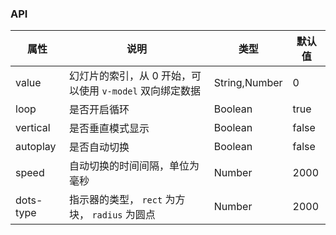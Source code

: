 ### API
| 属性        | 说明                                  | 类型            | 默认值   |
|-----------|-------------------------------------|---------------|-------|
| value     | 幻灯片的索引，从 0 开始，可以使用 `v-model` 双向绑定数据 | String,Number | 0     |
| loop      | 是否开启循环                              | Boolean       | true  |
| vertical  | 是否垂直模式显示                            | Boolean       | false |
| autoplay  | 是否自动切换                              | Boolean       | false |
| speed     | 自动切换的时间间隔，单位为毫秒                     | Number        | 2000  |
| dots-type | 指示器的类型， `rect` 为方块， `radius` 为圆点    | Number        | 2000  |